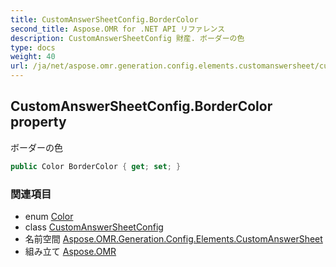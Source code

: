 ```yaml
---
title: CustomAnswerSheetConfig.BorderColor
second_title: Aspose.OMR for .NET API リファレンス
description: CustomAnswerSheetConfig 財産. ボーダーの色
type: docs
weight: 40
url: /ja/net/aspose.omr.generation.config.elements.customanswersheet/customanswersheetconfig/bordercolor/
---
```

## CustomAnswerSheetConfig.BorderColor property

ボーダーの色

```csharp
public Color BorderColor { get; set; }
```

### 関連項目

* enum [Color](../../../aspose.omr.generation/color/)
* class [CustomAnswerSheetConfig](../)
* 名前空間 [Aspose.OMR.Generation.Config.Elements.CustomAnswerSheet](../../customanswersheetconfig/)
* 組み立て [Aspose.OMR](../../../)


